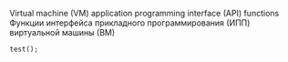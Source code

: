Virtual machine (VM) application programming interface (API) functions<br>
Функции интерфейса прикладного программирования (ИПП) виртуальной машины (ВМ)

```test();```
